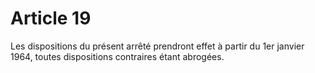 # Article 19

Les dispositions du présent arrêté prendront effet à partir du 1er janvier 1964, toutes dispositions contraires étant abrogées.
